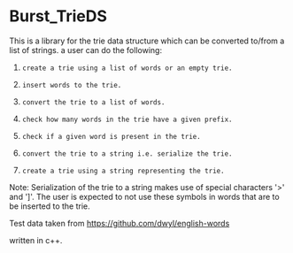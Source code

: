 # Burst_TrieDS


This is a library for the trie data structure which can be converted to/from a list of strings. a user can do the following:

1.     create a trie using a list of words or an empty trie.

2.     insert words to the trie.

3.     convert the trie to a list of words.

4.     check how many words in the trie have a given prefix.
    
5.     check if a given word is present in the trie.

6.     convert the trie to a string i.e. serialize the trie.

7.     create a trie using a string representing the trie.


Note: Serialization of the trie to a string makes use of special characters '>' and ']'. The user is expected to not use these symbols in words that are to be inserted to the trie.


Test data taken from https://github.com/dwyl/english-words

written in c++.
